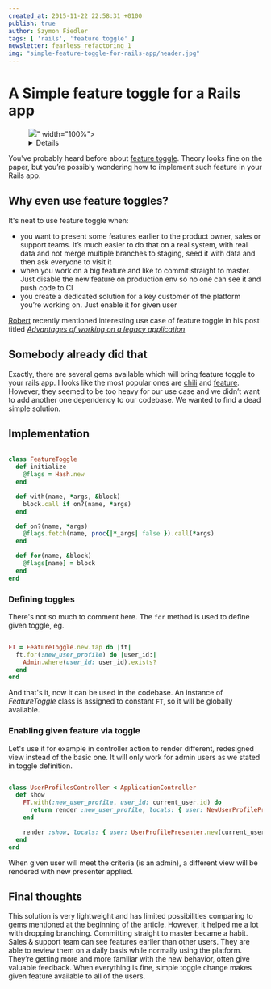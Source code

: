 ```yaml
---
created_at: 2015-11-22 22:58:31 +0100
publish: true
author: Szymon Fiedler
tags: [ 'rails', 'feature toggle' ]
newsletter: fearless_refactoring_1
img: "simple-feature-toggle-for-rails-app/header.jpg"
---
```


# A Simple feature toggle for a Rails app

<p>
  <figure>
    <img src="<%= src_fit("simple-feature-toggle-for-rails-app/header.jpg") %>" width="100%">
    <details>
      <a href="https://flic.kr/p/7zHjDq">Photo</a> available thanks to the courtesy of
      <a href="https://www.flickr.com/photos/33852688@N08/">Chris Costes</a>.
      <a href="https://creativecommons.org/licenses/by/2.0/">CC BY 2.0</a>
    </details>
  </figure>
</p>

You've probably heard before about [feature toggle](http://martinfowler.com/bliki/FeatureToggle.html). Theory looks fine on the paper, but you’re possibly wondering how to implement such feature in your Rails app.

<!-- more -->

## Why even use feature toggles?

It's neat to use feature toggle when:

  * you want to present some features earlier to the product owner, sales or support teams. It’s much easier to do that on a real system, with real data and not merge multiple branches to staging, seed it with data and then ask everyone to visit it
  * when you work on a big feature and like to commit straight to master. Just disable the new feature on production env so no one can see it and push code to CI
  * you create a dedicated solution for a key customer of the platform you’re working on. Just enable it for given user

[Robert](http://blog.arkency.com/by/pankowecki/) recently mentioned interesting use case of feature toggle in his post titled _[Advantages of working on a legacy application](http://blog.arkency.com/2015/10/advantages-of-working-on-a-legacy-rails-application/)_

## Somebody already did that

Exactly, there are several gems available which will bring feature toggle to your rails app. I looks like the most popular ones are [chili](https://github.com/balvig/chili) and [feature](https://github.com/mgsnova/feature). However, they seemed to be too heavy for our use case and we didn’t want to add another one dependency to our codebase. We wanted to find a dead simple solution.

## Implementation

```ruby

class FeatureToggle
  def initialize
    @flags = Hash.new
  end

  def with(name, *args, &block)
    block.call if on?(name, *args)
  end

  def on?(name, *args)
    @flags.fetch(name, proc{|*_args| false }).call(*args)
  end

  def for(name, &block)
    @flags[name] = block
  end
end

```

### Defining toggles

There's not so much to comment here. The `for` method is used to define given toggle, eg.

```ruby

FT = FeatureToggle.new.tap do |ft|
  ft.for(:new_user_profile) do |user_id:|
    Admin.where(user_id: user_id).exists?
  end
end

```

And that's it, now it can be used in the codebase. An instance of _FeatureToggle_ class is assigned to constant `FT`, so it will be globally available.

### Enabling given feature via toggle

Let's use it for example in controller action to render different, redesigned view instead of the basic one. It will only work for admin users as we stated in toggle definition.

```ruby

class UserProfilesController < ApplicationController
  def show
    FT.with(:new_user_profile, user_id: current_user.id) do
      return render :new_user_profile, locals: { user: NewUserProfilePresenter.new(current_user) }
    end

    render :show, locals: { user: UserProfilePresenter.new(current_user) }
  end
end

```

When given user will meet the criteria (is an admin), a different view will be rendered with new presenter applied.

## Final thoughts

This solution is very lightweight and has limited possibilities comparing to gems mentioned at the beginning of the article. However, it helped me a lot with dropping branching. Committing straight to master became a habit. Sales & support team can see features earlier than other users. They are able to review them on a daily basis while normally using the platform. They’re getting more and more familiar with the new behavior, often give valuable feedback. When everything is fine, simple toggle change makes given feature available to all of the users.
